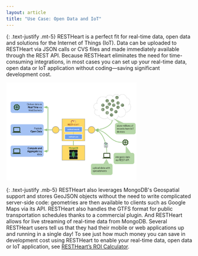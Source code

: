 ```yaml
---
layout: article
title: "Use Case: Open Data and IoT"
---
```



{: .text-justify .mt-5}
RESTHeart is a perfect fit for real-time data, open data and solutions for the Internet of Things (IoT). Data can be uploaded to RESTHeart via JSON calls or CVS files and made immediately available through the REST API. Because RESTHeart eliminates the need for time-consuming integrations, in most cases you can set up your real-time data, open data or IoT application without coding—saving significant development cost.

<img src="/images/restheart-open-data-and-iot.svg" width="70%" height="auto" class="mx-auto d-block img-responsive" />

{: .text-justify .mb-5}
RESTHeart also leverages MongoDB's Geospatial support and stores GeoJSON objects without the need to write complicated server-side code: geometries are then available to clients such as Google Maps via its API.
RESTHeart also handles the GTFS format for public transportation schedules thanks to a commercial plugin.
And RESTHeart allows for live streaming of real-time data from MongoDB.
Several RESTHeart users tell us that they had their mobile or web applications up and running in a single day!
To see just how much money you can save in development cost using RESTHeart to enable your real-time data, open data or IoT application, see [RESTHeart’s ROI Calculator](../../versions#roi-calculator).

